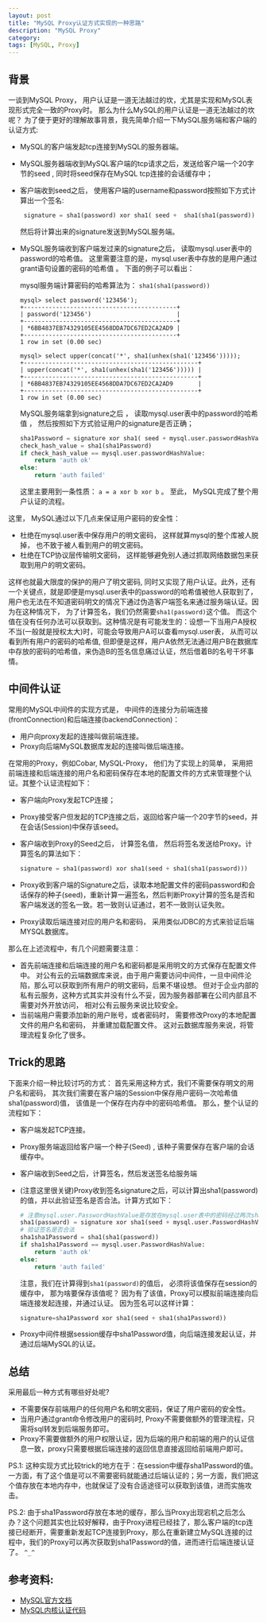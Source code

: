```yaml
---
layout: post
title: "MySQL Proxy认证方式实现的一种思路"
description: "MySQL Proxy"
category: 
tags: [MySQL, Proxy]
---
```


## 背景

一谈到MySQL Proxy， 用户认证是一道无法越过的坎，尤其是实现和MySQL表现形式完全一致的Proxy时。 那么为什么MySQL的用户认证是一道无法越过的坎呢？ 为了便于更好的理解故事背景，我先简单介绍一下MySQL服务端和客户端的认证方式:


* MySQL的客户端发起tcp连接到MySQL的服务器端。 
* MySQL服务器端收到MySQL客户端的tcp请求之后，发送给客户端一个20字节的seed , 同时将seed保存在MySQL tcp连接的会话缓存中； 
* 客户端收到seed之后， 使用客户端的username和password按照如下方式计算出一个签名: 

   ```python
    signature = sha1(password) xor sha1( seed +  sha1(sha1(password)) ); 
   ```

   然后将计算出来的signature发送到MySQL服务端。 

*  MySQL服务端收到客户端发过来的signature之后， 读取mysql.user表中的password的哈希值。 
   这里需要注意的是，mysql.user表中存放的是用户通过grant语句设置的密码的哈希值 。 下面的例子可以看出： 

   mysql服务端计算密码的哈希算法为： `sha1(sha1(password))`


    ```shell
    mysql> select password('123456'); 
    +-------------------------------------------+
    | password('123456')                        |
    +-------------------------------------------+
    | *6BB4837EB74329105EE4568DDA7DC67ED2CA2AD9 |
    +-------------------------------------------+
    1 row in set (0.00 sec)
    
    mysql> select upper(concat('*', sha1(unhex(sha1('123456'))))); 
    +-------------------------------------------------+
    | upper(concat('*', sha1(unhex(sha1('123456'))))) |
    +-------------------------------------------------+
    | *6BB4837EB74329105EE4568DDA7DC67ED2CA2AD9       |
    +-------------------------------------------------+
    1 row in set (0.00 sec)
    ```
     

     MySQL服务端拿到signature之后 ， 读取mysql.user表中的password的哈希值 ， 然后按照如下方式验证用户的signature是否正确； 


    
    ```python
    sha1Password = signature xor sha1( seed + mysql.user.passwordHashValue ); 
    check_hash_value = sha1(sha1Password)
    if check_hash_value == mysql.user.passwordHashValue: 
    	return 'auth ok'
    else:
    	return 'auth failed'
    ```
    
    这里主要用到一条性质： `a = a xor b xor b` 。 至此， MySQL完成了整个用户认证的流程。
    
    
这里， MySQL通过以下几点来保证用户密码的安全性：   
    
* 杜绝在mysql.user表中保存用户的明文密码， 这样就算mysql的整个库被人脱掉， 也不致于被人看到用户的明文密码。 
* 杜绝在TCP协议层传输明文密码， 这样能够避免别人通过抓取网络数据包来获取到用户的明文密码。 

这样也就最大限度的保护的用户了明文密码, 同时又实现了用户认证。此外，还有一个关键点，就是即便是mysql.user表中的password的哈希值被他人获取到了，用户也无法在不知道密码明文的情况下通过伪造客户端签名来通过服务端认证。因为在这种情况下， 为了计算签名，我们仍然需要`sha1(password)`这个值。 而这个值在没有任何办法可以获取到。这种情况是有可能发生的：设想一下当用户A授权不当(一般就是授权太大)时，可能会导致用户A可以查看mysql.user表， 从而可以看到所有用户的密码的哈希值, 但即便是这样，用户A依然无法通过用户B在数据库中存放的密码的哈希值，来伪造B的签名信息痛过认证，然后借着B的名号干坏事情。 


## 中间件认证 

常用的MySQL中间件的实现方式是， 中间件的连接分为前端连接(frontConnection)和后端连接(backendConnection)：

* 用户向proxy发起的连接叫做前端连接。 
* Proxy向后端MySQL数据库发起的连接叫做后端连接。
  
在常用的Proxy，例如Cobar, MySQL-Proxy， 他们为了实现上的简单， 采用把前端连接和后端连接的用户名和密码保存在本地的配置文件的方式来管理整个认证。其整个认证流程如下： 

* 客户端向Proxy发起TCP连接； 
* Proxy接受客户但发起的TCP连接之后，返回给客户端一个20字节的seed，并在会话(Session)中保存该seed。
* 客户端收到Proxy的Seed之后， 计算签名值， 然后将签名发送给Proxy。计算签名的算法如下：

    ```python
    signature = sha1(password) xor sha1(seed + sha1(sha1(password)))
    ``` 

* Proxy收到客户端的Signature之后，读取本地配置文件的密码password和会话保存的种子(seed)，重新计算一遍签名，然后判断Proxy计算的签名是否和客户端发送的签名一致。若一致则认证通过，若不一致则认证失败。

* Proxy读取后端连接对应的用户名和密码， 采用类似JDBC的方式来验证后端MYSQL数据库。 

那么在上述流程中，有几个问题需要注意： 

* 首先前端连接和后端连接的用户名和密码都是采用明文的方式保存在配置文件中。 对公有云的云端数据库来说，由于用户需要访问中间件，一旦中间件沦陷，那么可以获取到所有用户的明文密码，后果不堪设想。 但对于企业内部的私有云服务，这种方式其实并没有什么不妥，因为服务器部署在公司内部且不需要对外开放访问， 相对公有云服务来说比较安全。
* 当前端用户需要添加新的用户账号，或者密码时， 需要修改Proxy的本地配置文件的用户名和密码， 并重建加载配置文件。 这对云数据库服务来说，将管理流程复杂化了很多。 


## Trick的思路

下面来介绍一种比较讨巧的方式： 
首先采用这种方式，我们不需要保存明文的用户名和密码， 其次我们需要在客户端的Session中保存用户密码一次哈希值sha1(password)值， 该值是一个保存在内存中的密码哈希值。 那么，整个认证的流程如下： 

* 客户端发起TCP连接。
* Proxy服务端返回给客户端一个种子(Seed) , 该种子需要保存在客户端的会话缓存中。
* 客户端收到Seed之后，计算签名，然后发送签名给服务端
* (注意这里很关键)Proxy收到签名signature之后，可以计算出sha1(password)的值，并以此验证签名是否合法。计算方式如下： 

    ```python
    # 注意mysql.user.PasswordHashValue是存放在mysql.user表中的密码经过两次sha1之后的哈希值
    sha1(password) = signature xor sha1(seed + mysql.user.PasswordHashValue)
    # 验证签名是否合法
    sha1sha1Password = sha1(sha1(password))
    if sha1sha1Password == mysql.user.PasswordHashValue: 
    	return 'auth ok'
    else:
    	return 'auth failed'
    ```
    
    注意，我们在计算得到`sha1(password)`的值后，  必须将该值保存在session的缓存中， 那为啥要保存该值呢？ 因为有了该值，Proxy可以模拟前端连接向后端连接发起连接，并通过认证。 因为签名可以这样计算： 
    
    ```python
    signature=sha1Password xor sha1(seed + sha1(sha1Password))
    ```

* Proxy中间件根据session缓存中sha1Password值，向后端连接发起认证，并通过后端MySQL的认证。 


## 总结

采用最后一种方式有哪些好处呢? 

* 不需要保存前端用户的任何用户名和明文密码，保证了用户密码的安全性。 
* 当用户通过grant命令修改用户的密码时, Proxy不需要做额外的管理流程，只需将sql转发到后端服务即可。 
* Proxy不需要做额外的用户权限认证，因为后端的用户和前端的用户的认证信息一致，proxy只需要根据后端连接的返回信息直接返回给前端用户即可。 


PS.1: 这种实现方式比较trick的地方在于：在session中缓存sha1Password的值。 一方面，有了这个值是可以不需要密码就能通过后端认证的；另一方面，我们把这个值存放在本地内存中，也就保证了没有合适途径可以获取到该值，进而实施攻击。 

PS.2: 由于sha1Password存放在本地的缓存，那么当Proxy出现宕机之后怎么办？这个问题其实也比较好解释，由于Proxy进程已经挂了，那么客户端的tcp连接已经断开，需要重新发起TCP连接到Proxy，那么在重新建立MySQL连接的过程中，我们的Proxy可以再次获取到sha1Password的值，进而进行后端连接认证了。 `^_^`


## 参考资料: 

* [MySQL官方文档](https://dev.mysql.com/doc/internals/en/)
* [MySQL内核认证代码](https://github.com/mysql/mysql-server/blob/5.7/sql/auth/password.c)

